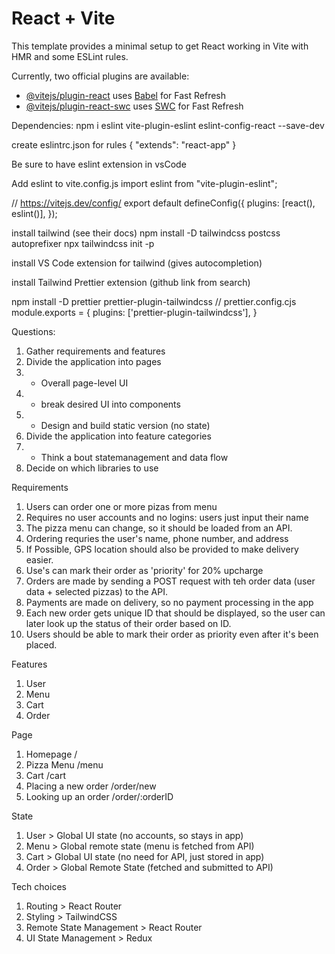 # React + Vite

This template provides a minimal setup to get React working in Vite with HMR and some ESLint rules.

Currently, two official plugins are available:

- [@vitejs/plugin-react](https://github.com/vitejs/vite-plugin-react/blob/main/packages/plugin-react/README.md) uses [Babel](https://babeljs.io/) for Fast Refresh
- [@vitejs/plugin-react-swc](https://github.com/vitejs/vite-plugin-react-swc) uses [SWC](https://swc.rs/) for Fast Refresh

Dependencies:
npm i eslint vite-plugin-eslint eslint-config-react --save-dev

create eslintrc.json for rules
{
"extends": "react-app"
}

Be sure to have eslint extension in vsCode

Add eslint to vite.config.js
import eslint from "vite-plugin-eslint";

// https://vitejs.dev/config/
export default defineConfig({
plugins: [react(), eslint()],
});

install tailwind (see their docs)
npm install -D tailwindcss postcss autoprefixer
npx tailwindcss init -p

install VS Code extension for tailwind (gives autocompletion)

install Tailwind Prettier extension (github link from search)

npm install -D prettier prettier-plugin-tailwindcss
// prettier.config.cjs
module.exports = {
plugins: ['prettier-plugin-tailwindcss'],
}

Questions:

1. Gather requirements and features
2. Divide the application into pages
3. - Overall page-level UI
4. - break desired UI into components
5. - Design and build static version (no state)
6. Divide the application into feature categories
7. - Think a bout statemanagement and data flow
8. Decide on which libraries to use

Requirements

1. Users can order one or more pizas from menu
2. Requires no user accounts and no logins: users just input their name
3. The pizza menu can change, so it should be loaded from an API.
4. Ordering requries the user's name, phone number, and address
5. If Possible, GPS location should also be provided to make delivery easier.
6. Use's can mark their order as 'priority' for 20% upcharge
7. Orders are made by sending a POST request with teh order data (user data + selected pizzas) to the API.
8. Payments are made on delivery, so no payment processing in the app
9. Each new order gets unique ID that should be displayed, so the user can later look up the status of their order based on ID.
10. Users should be able to mark their order as priority even after it's been placed.

Features

1. User
2. Menu
3. Cart
4. Order

Page

1. Homepage /
2. Pizza Menu /menu
3. Cart /cart
4. Placing a new order /order/new
5. Looking up an order /order/:orderID

State

1. User > Global UI state (no accounts, so stays in app)
2. Menu > Global remote state (menu is fetched from API)
3. Cart > Global UI state (no need for API, just stored in app)
4. Order > Global Remote State (fetched and submitted to API)

Tech choices

1. Routing > React Router
2. Styling > TailwindCSS
3. Remote State Management > React Router
4. UI State Management > Redux
